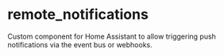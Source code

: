 # remote_notifications
Custom component for Home Assistant to allow triggering push notifications via the event bus or webhooks.
